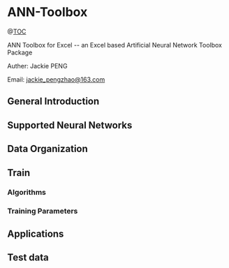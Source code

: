 # ANN-Toolbox
@[TOC](ANN-Toolbox)

ANN Toolbox for Excel -- an Excel based Artificial Neural Network Toolbox Package

Auther: Jackie PENG

Email: jackie_pengzhao@163.com

## General Introduction

## Supported Neural Networks

## Data Organization

## Train

### Algorithms

### Training Parameters

## Applications

## Test data
